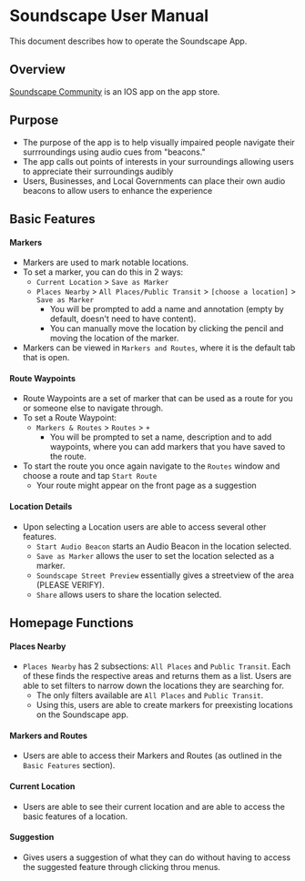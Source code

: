 # Soundscape User Manual

This document describes how to operate the Soundscape App.

## Overview

[Soundscape Community](https://apps.apple.com/us/app/soundscape-community/id6449701760) is an IOS app on the app store.

## Purpose

- The purpose of the app is to help visually impaired people navigate their surrroundings using audio cues from "beacons."
- The app calls out points of interests in your surroundings allowing users to appreciate their surroundings audibly
- Users, Businesses, and Local Governments can place their own audio beacons to allow users to enhance the experience

## Basic Features

#### Markers
  - Markers are used to mark notable locations.
  - To set a marker, you can do this in 2 ways:
    - ```Current Location``` > ```Save as Marker```
    - ```Places Nearby``` > ```All Places/Public Transit``` > ```[choose a location]``` > ```Save as Marker```
      - You will be prompted to add a name and annotation (empty by default, doesn't need to have content). 
      - You can manually move the location by clicking the pencil and moving the location of the marker.
  - Markers can be viewed in ```Markers and Routes```, where it is the default tab that is open.

#### Route Waypoints
  - Route Waypoints are a set of marker that can be used as a route for you or someone else to navigate through.
  - To set a Route Waypoint:
    - ```Markers & Routes``` > ```Routes``` > ```+```
      - You will be prompted to set a name, description and to add waypoints, where you can add markers that you have saved to the route.
  - To start the route you once again navigate to the ```Routes``` window and choose a route and tap ```Start Route```
    - Your route might appear on the front page as a suggestion

#### Location Details
  - Upon selecting a Location users are able to access several other features.
    - ```Start Audio Beacon``` starts an Audio Beacon in the location selected.
    - ```Save as Marker``` allows the user to set the location selected as a marker.
    - ```Soundscape Street Preview``` essentially gives a streetview of the area (PLEASE VERIFY).
    - ```Share``` allows users to share the location selected.    

## Homepage Functions

#### Places Nearby
  - ```Places Nearby``` has 2 subsections: ```All Places``` and ```Public Transit```. Each of these finds the respective areas and returns them as a list. Users are able to set filters to narrow down the locations they are searching for.
    - The only filters available are ```All Places``` and ```Public Transit```.
    - Using this, users are able to create markers for preexisting locations on the Soundscape app.

#### Markers and Routes
  - Users are able to access their  Markers  and Routes (as outlined in the ```Basic Features``` section).

#### Current Location
  - Users are able to see their current location and are able to access the basic features of a location.

#### Suggestion
  - Gives users a suggestion of what they can do without having to access the suggested feature through clicking throu menus.